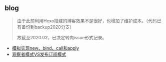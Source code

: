 ## blog

> 由于此前利用Hexo搭建的博客效果不是很好，也增加了维护成本。（代码已有备份到backup2020分支）
>
> 故截至2020.02，已决定转向issue形式记录。

- [模拟实现new、bind、call和apply](./issues/1)
- [观察者模式VS发布订阅模式](./issues/2)

